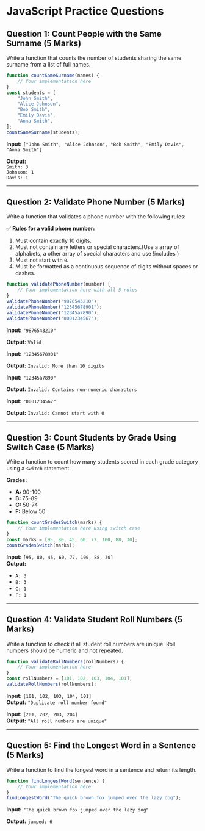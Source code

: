 # JavaScript Practice Questions

## **Question 1: Count People with the Same Surname (5 Marks)**

Write a function that counts the number of students sharing the same surname from a list of full names.

```javascript
function countSameSurname(names) {
    // Your implementation here
}
const students = [
    "John Smith",
    "Alice Johnson",
    "Bob Smith",
    "Emily Davis",
    "Anna Smith",
];
countSameSurname(students);
```

**Input:** `["John Smith", "Alice Johnson", "Bob Smith", "Emily Davis", "Anna Smith"]`

**Output:**  
`Smith: 3`  
`Johnson: 1`  
`Davis: 1`

---

## **Question 2: Validate Phone Number (5 Marks)**

Write a function that validates a phone number with the following rules:

✅ **Rules for a valid phone number:**

1. Must contain exactly 10 digits.
2. Must not contain any letters or special characters.(Use a array of alphabets, a other array of special characters and use !includes )
3. Must not start with `0`.
4. Must be formatted as a continuous sequence of digits without spaces or dashes.

```javascript
function validatePhoneNumber(number) {
    // Your implementation here with all 5 rules
}
validatePhoneNumber("9876543210");
validatePhoneNumber("12345678901");
validatePhoneNumber("12345a7890");
validatePhoneNumber("0001234567");
```

**Input:** `"9876543210"`

**Output:** `Valid`

**Input:** `"12345678901"`

**Output:** `Invalid: More than 10 digits`

**Input:** `"12345a7890"`

**Output:** `Invalid: Contains non-numeric characters`

**Input:** `"0001234567"`

**Output:** `Invalid: Cannot start with 0`

---

## **Question 3: Count Students by Grade Using Switch Case (5 Marks)**

Write a function to count how many students scored in each grade category using a `switch` statement.

**Grades:**

-   **A:** 90-100
-   **B:** 75-89
-   **C:** 50-74
-   **F:** Below 50

```javascript
function countGradesSwitch(marks) {
    // Your implementation here using switch case
}
const marks = [95, 80, 45, 60, 77, 100, 88, 30];
countGradesSwitch(marks);
```

**Input:** `[95, 80, 45, 60, 77, 100, 88, 30]`  
**Output:**

-   `A: 3`
-   `B: 3`
-   `C: 1`
-   `F: 1`

---

## **Question 4: Validate Student Roll Numbers (5 Marks)**

Write a function to check if all student roll numbers are unique. Roll numbers should be numeric and not repeated.

```javascript
function validateRollNumbers(rollNumbers) {
    // Your implementation here
}
const rollNumbers = [101, 102, 103, 104, 101];
validateRollNumbers(rollNumbers);
```

**Input:** `[101, 102, 103, 104, 101]`  
**Output:** `"Duplicate roll number found"`

**Input:** `[201, 202, 203, 204]`  
**Output:** `"All roll numbers are unique"`

---

## **Question 5: Find the Longest Word in a Sentence (5 Marks)**

Write a function to find the longest word in a sentence and return its length.

```javascript
function findLongestWord(sentence) {
    // Your implementation here
}
findLongestWord("The quick brown fox jumped over the lazy dog");
```

**Input:** `"The quick brown fox jumped over the lazy dog"`

**Output:** `jumped: 6`

